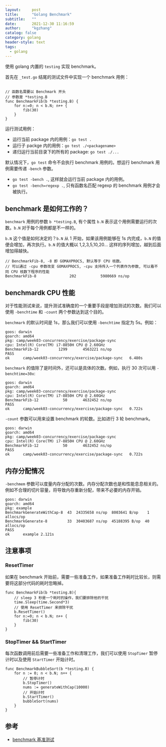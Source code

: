```yaml
---
layout:     post
title:      "Golang Benchmark"
subtitle:   ""
date:       2021-12-30 11:16:59
author:     "kgzhang"
catalog: false
category: golang
header-style: text
tags:
  - golang
---
```


使用 golang 内置的 `testing` 实现 benchmark。

首先在 `_test.go` 结尾的测试文件中实现一个 benchmark 用例：

```golang

// 函数名需要以 Benchmark 开头
// 参数是 *testing.B
func BenchmarkFib(b *testing.B) {
    for n:=0; n < b.N; n++ {
        fib(30)
    }
}
```

运行测试用例：
- 运行当前 package 内的用例：`go test .`
- 运行子 packge 内的用例：`go test ./<packagename>`
- 递归运行当前目录下的所有的 package: `go test ./...`

默认情况下，`go test` 命令不会执行 benchmark 用例的。想运行 benchmark 用例需要传递 `-bench` 参数。
- `go test -bench .`, 这样就会运行当前 package 内的用例。
- `go test -bench=regexp .`, 只有函数名匹配 regexp 的 benchmark 用例才会被执行。

## benchmark 是如何工作的？
`benchmark` 用例的参数 `b *testing.B`, 有个属性 `b.N` 表示这个用例需要运行的次数。`b.N` 对于每个用例都是不一样的。

`b.N` 这个值是如何决定的？`b.N` 从 1 开始，如果该用例能够在 1s 内完成，`b.N` 的值便会增加，再次执行。`b.N` 的值大概以 1,2,3,5,10,20... 这样的序列增加，越到后面增加得越快。

```
// BenchmarkFib-8, -8 即 GOMAXPROCS, 默认等于 CPU 核数。
// 可以通过 -cpu 参数改变 GOMAXPROCS, -cpu 支持传入一个列表作为参数, 可以看不同 CPU 核数下程序的性能
BenchmarkFib-8               202           5980669 ns/op
```

## benchmardk CPU 性能

对于性能测试来说，提升测试准确度的一个重要手段是增加测试的次数。我们可以使用 `-benchtime` 和 `-count` 两个参数达到这个目的。

`benchmark` 的默认时间是 1s，那么我们可以使用 `-benchtime` 指定为 5s。例如：

```
goos: darwin
goarch: amd64
pkg: camp/week03-concurrency/exercise/package-sync
cpu: Intel(R) Core(TM) i7-8850H CPU @ 2.60GHz
BenchmarkFib-12    	    1299	   4563221 ns/op
PASS
ok  	camp/week03-concurrency/exercise/package-sync	6.480s
```

`benchmark` 的值除了是时间外，还可以是具体的次数。例如，执行 30 次可以用 `-benchtime=30x`:

```
goos: darwin
goarch: amd64
pkg: camp/week03-concurrency/exercise/package-sync
cpu: Intel(R) Core(TM) i7-8850H CPU @ 2.60GHz
BenchmarkFib-12    	      50	   4632452 ns/op
PASS
ok  	camp/week03-concurrency/exercise/package-sync	0.722s
```

`-count` 参数可以用来设置 benchmark 的轮数。比如进行 3 轮 benchmark。

```
goos: darwin
goarch: amd64
pkg: camp/week03-concurrency/exercise/package-sync
cpu: Intel(R) Core(TM) i7-8850H CPU @ 2.60GHz
BenchmarkFib-12    	      50	   4632452 ns/op
PASS
ok  	camp/week03-concurrency/exercise/package-sync	0.722s
```

## 内存分配情况
`-benchmem` 参数可以度量内存分配的次数。内存分配次数也是和性能息息相关的。例如不合理的切片容量，将导致内存重新分配，带来不必要的内存开销。

```
goos: darwin
goarch: amd64
pkg: example
BenchmarkGenerateWithCap-8  43  24335658 ns/op  8003641 B/op    1 allocs/op
BenchmarkGenerate-8         33  30403687 ns/op  45188395 B/op  40 allocs/op
PASS
ok      example 2.121s
```

## 注意事项

### ResetTimer

如果在 benchmark 开始前，需要一些准备工作，如果准备工作耗时比较长，则需要将这部分代码的耗时忽略掉。

```golang
func BenchmarkFib(b *testing.B){
    // sleep 3 秒是一个耗时的操作，我们要排除他的干扰
    time.Sleep(time.Second*3)
    // 使用 ResetTimer 来排除干扰
    b.ResetTimer()
    for n:=0; n < b.N; n++ {
        fib(30)
    }
}
```

### StopTimer && StartTimer
每次函数调用前后需要一些准备工作和清理工作，我们可以使用 `StopTimer` 暂停计时以及使用 `StartTimer` 开始计时。

```golang
func BenchmarkBubbleSort(b *testing.B) {
    for n := 0; n < b.N; n++ {
        // 暂停计时
		b.StopTimer()
		nums := generateWithCap(10000)
        // 开始计时
		b.StartTimer()
		bubbleSort(nums)
	}
}
```


## 参考
- [benchmark 基准测试](https://geektutu.com/post/hpg-benchmark.html)

